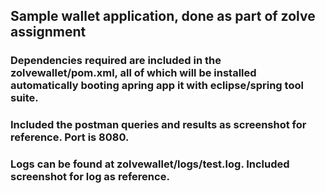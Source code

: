 ## Sample wallet application, done as part of zolve assignment
### Dependencies required are included in the zolvewallet/pom.xml, all of which will be installed automatically booting apring app it with eclipse/spring tool suite.
### Included the postman queries and results as screenshot for reference. Port is 8080.
### Logs can be found at zolvewallet/logs/test.log. Included screenshot for log as reference.
